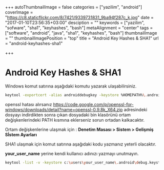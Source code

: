 +++
autoThumbnailImage = false
categories = ["yazilim", "android"]
coverImage = "https://c8.staticflickr.com/8/7421/9339731831_9ba94f287c_k.jpg"
date = "2017-01-10T23:56:35+03:00"
desciption = ""
keywords = ["yazilim", "sofware", "sha1", "keyhashes", "bash"]
metaAlignment = "center"
tags = ["software", "android", "java", "sha1", "keyhashes", "bash"]
thumbnailImage = ""
thumbnailImagePosition = "top"
title = "Android Key Hashes & SHA1"
url = "android-keyhashes-sha1"

+++

# Android Key Hashes & SHA1

Windows komut satırına aşağıdaki komutu yazarak ulaşabilirsiniz.

```bash
keytool -exportcert -alias androiddebugkey -keystore %HOMEPATH%\.android\debug.keystore | openssl sha1 -binary | openssl base64
```

openssl hatası alırsanız https://code.google.com/p/openssl-for-windows/downloads/detail?name=openssl-0.9.8k_X64.zip adresindeki dosyayı indirdikten sonra çıkan dosyadaki bin klasörünü ortam değişkenlerindeki PATH kısmına eklerseniz sorun ortadan kalkacaktır.

Ortam değişkenlerine ulaşmak için : **Denetim Masası > Sistem > Gelişmiş Sİstem Ayarları** 

SHA1 ulaşmak için komut satırına aşağıdaki kodu yazmanız yeterli olacaktır.

**your_user_name** yerine kendi kullanıcı adınızı yazmayı unutmayın.

```bash
keytool -list -v -keystore c:\users\your_user_name\.android\debug.keystore -alias androiddebugkey -storepass android -keypass android
```
